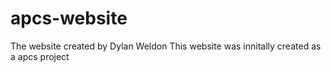 # apcs-website
The website created by Dylan Weldon
This website was innitally created as a apcs project
